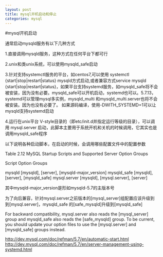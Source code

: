 ```yaml
---
layout: post
title: mysql开机启动和停止
categories: mysql
---
```


#mysql开机启动

通常启动mysqld服务有以下几种方式

1.直接调用mysqld服务，这种方式在任何平台下都可行

2.unix和类unix系统，可以使用mysqld_safe启动

3.针对支持systemctl服务的平台，如centos7,可以使用 systemctl {start|stop|restart|status} mysqld方式启动,或者兼容方式service mysqld {start|stop|restart|status}，如果平台支持systemd服务，如mysqld_safe将不会被安装，因为没有必要。mysqld_safe可以开机启动，systemd也可以。5.7.13，systemd可以管理mysql多实例，mysqld_multi 和mysqld_multi.server也将不会被安装。因为也没有必要了。
如果源码编译，使用-DWITH_SYSTEMD=1可以让mysqld支持systemd启动

4.运行在unix平台 V-style目录的（即etc/init.d并指定运行等级的目录），可以调用 mysql.server 启动，此脚本主要用于系统开机和关机的时候调用，它其实也是调用mysqld_safe程序

以下说明各种启动脚本，在启动的时候，会调用哪些配置文件中的配置参数


Table 2.12 MySQL Startup Scripts and Supported Server Option Groups

Script	Option Groups

mysqld	[mysqld], [server], [mysqld-major_version]
mysqld_safe	[mysqld], [server], [mysqld_safe]
mysql.server	[mysqld], [mysql.server], [server]

其中mysqld-major_version是形如mysqld-5.7的主版本号

为了向后兼容，针对mysql.server之前版本的[mysql_server]组配置应该升级到到[mysql.server]，mysqld_safe 的[safe_mysqld]升级到[mysqld_safe]

For backward compatibility, mysql.server also reads the [mysql_server] group and mysqld_safe also reads the [safe_mysqld] group. To be current, you should update your option files to use the [mysql.server] and [mysqld_safe] groups instead.

http://dev.mysql.com/doc/refman/5.7/en/automatic-start.html
http://dev.mysql.com/doc/refman/5.7/en/server-management-using-systemd.html